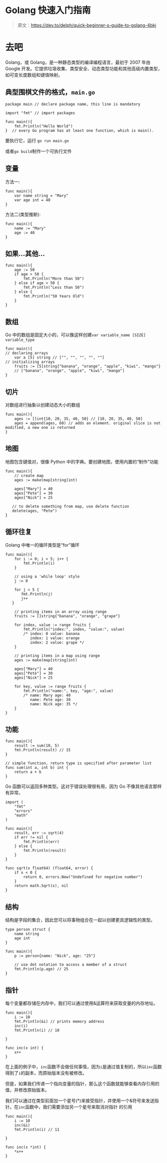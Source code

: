 # Golang 快速入门指南

> 原文：<https://dev.to/delph/quick-beginner-s-guide-to-golang-4bkj>

# 去吧

Golang，或 Golang，是一种静态类型的编译编程语言，最初于 2007 年由 Google 开发。它提供垃圾收集、类型安全、动态类型功能和其他高级内置类型，如可变长度数组和键值映射。

## 典型围棋文件的格式，`main.go`

```
package main // declare package name, this line is mandatory

import "fmt" // import packages

func main(){
    fmt.Println("Hello World")
}  // every Go program has at least one function, which is main(). 
```

要执行它，运行
`go run main.go`

或者`go build`制作一个可执行文件

## 变量

方法一:

```
func main(){
    var name string = "Mary"
    var age int = 40
} 
```

方法二(类型推断):

```
func main(){
    name := "Mary"
    age := 40
} 
```

## 如果...其他...

```
func main(){
    age := 50
    if age > 50 {
        fmt.Println("More than 50")
    } else if age < 50 {
        fmt.Println("Less than 50")
    } else {
        fmt.Println("50 Years Old")
    }
} 
```

## 数组

Go 中的数组是固定大小的，可以像这样创建`var variable_name [SIZE] variable_type`

```
func main(){
// declaring arrays
    var a [5] string // ["", "", "", "", ""]
// initializing arrays
    fruits := [5]string{"banana", "orange", "apple", "kiwi", "mango"} 
    // ["banana", "orange", "apple", "kiwi", "mango"]
} 
```

## 切片

对数组进行抽象以创建动态大小的数组

```
func main(){
    ages := []int{10, 20, 35, 40, 50} // [10, 20, 35, 40, 50]
    ages = append(ages, 60) // adds an element. original slice is not modified, a new one is returned
} 
```

## 地图

地图包含键值对，很像 Python 中的字典。要创建地图，使用内置的“制作”功能

```
func main(){
    // create map
    ages := make(map[string]int)

    ages["Mary"] = 40
    ages["Pete"] = 30
    ages["Nick"] = 25

   // to delete something from map, use delete function
   delete(ages, "Pete")
} 
```

## 循环往复

Golang 中唯一的循环类型是“for”循环

```
func main(){
    for i := 0; i < 5; i++ {
        fmt.Println(i)
    }   

    // using a 'while loop' style
    j := 0

    for j < 5 {
       fmt.Println(j)
       j++
   }

    // printing items in an array using range
    fruits := []string{"banana", "orange", "grape"}

    for index, value := range fruits {
        fmt.Println("index:", index, "value:", value)
        /* index: 0 value: banana
           index: 1 value: orange
           index: 2 value: grape */               
    }

    // printing items in a map using range
    ages := make(map[string]int)

    ages["Mary"] = 40
    ages["Pete"] = 30
    ages["Nick"] = 25

    for key, value := range fruits {
        fmt.Println("name:", key, "age:", value)
        /* name: Mary age: 40
           name: Pete age: 30
           name: Nick age: 35 */               
    }
} 
```

## 功能

```
func main(){
    result := sum(10, 5)
    fmt.Println(result) // 15
}

// simple function, return type is specified after parameter list
func sum(int a, int b) int {
    return a + b
} 
```

Go 函数可以返回多种类型。这对于错误处理很有用，因为 Go 不像其他语言那样有异常。

```
import (
    "fmt"
    "errors"
    "math"
)

func main(){
    result, err := sqrt(4)
    if err != nil {
        fmt.Println(err)
    } else {
        fmt.Println(result)
    }
}

func sqrt(x float64) (float64, error) {
    if x < 0 {
        return 0, errors.New("Undefined for negative number")
    }
    return math.Sqrt(x), nil
} 
```

## 结构

结构是字段的集合，因此您可以将事物组合在一起以创建更具逻辑性的类型。

```
type person struct {
    name string
    age int
}

func main(){
    p := person{name: "Nick", age: "25"}

    // use dot notation to access a member of a struct
    fmt.Println(p.age) // 25
} 
```

## 指针

每个变量都存储在内存中，我们可以通过使用&运算符来获取变量的内存地址。

```
func main(){
    i := 10
    fmt.Println(&i) // prints memory address
    inc(i)
    fmt.Println(i) // 10

}

func inc(x int) {
    x++
} 
```

在上面的例子中，`inc`函数不会做任何事情，因为`i`是通过值复制的，所以`inc`函数得到了`i`的副本，而原始版本没有被修改。

但是，如果我们传递一个指向变量的指针，那么这个函数就能够查看内存引用的值，并修改原始版本。

我们可以通过在类型前面加一个星号(*)来接受指针，并使用一个&符号来发送指针。在`inc`函数中，我们需要添加另一个星号来取消对指针
的引用

```
func main(){
    i := 10
    inc(&i)
    fmt.Println(i) // 11

}

func inc(x *int) {
    *x++
} 
```